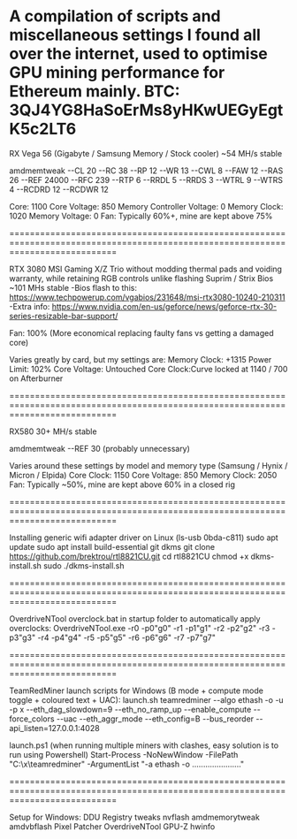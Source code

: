 A compilation of scripts and miscellaneous settings I found all over the internet, used to optimise GPU mining performance for Ethereum mainly.
BTC: 3QJ4YG8HaSoErMs8yHKwUEGyEgtK5c2LT6
=================================================================================================================================

RX Vega 56 (Gigabyte / Samsung Memory / Stock cooler) ~54 MH/s stable

amdmemtweak --CL 20 --RC 38 --RP 12 --WR 13 --CWL 8 --FAW 12 --RAS 26 --REF 24000 --RFC 239 --RTP 6 --RRDL 5 --RRDS 3 --WTRL 9 --WTRS 4 --RCDRD 12 --RCDWR 12

Core: 1100
Core Voltage: 850
Memory Controller Voltage: 0
Memory Clock: 1020
Memory Voltage: 0
Fan: Typically 60%+, mine are kept above 75%

=================================================================================================================================

RTX 3080 MSI Gaming X/Z Trio without modding thermal pads and voiding warranty, while retaining RGB controls unlike flashing Suprim / Strix Bios ~101 MHs stable
-Bios flash to this: https://www.techpowerup.com/vgabios/231648/msi-rtx3080-10240-210311
-Extra info: https://www.nvidia.com/en-us/geforce/news/geforce-rtx-30-series-resizable-bar-support/

Fan: 100% (More economical replacing faulty fans vs getting a damaged core)

Varies greatly by card, but my settings are:
Memory Clock: +1315
Power Limit: 102%
Core Voltage: Untouched
Core Clock:Curve locked at 1140 / 700 on Afterburner

=================================================================================================================================

RX580 30+ MH/s stable

amdmemtweak --REF 30 (probably unnecessary)

Varies around these settings by model and memory type (Samsung / Hynix / Micron / Elpida)
Core Clock: 1150
Core Voltage: 850
Memory Clock: 2050
Fan: Typically ~50%, mine are kept above 60% in a closed rig

=================================================================================================================================


Installing generic wifi adapter driver on Linux (ls-usb 0bda-c811)
sudo apt update
sudo apt install build-essential git dkms
git clone https://github.com/brektrou/rtl8821CU.git
cd rtl8821CU
chmod +x dkms-install.sh
sudo ./dkms-install.sh

=================================================================================================================================

OverdriveNTool overclock.bat in startup folder to automatically apply overclocks:
OverdriveNTool.exe -r0 -p0"g0" -r1 -p1"g1" -r2 -p2"g2" -r3 -p3"g3" -r4 -p4"g4" -r5 -p5"g5" -r6 -p6"g6" -r7 -p7"g7"

=================================================================================================================================

TeamRedMiner launch scripts for Windows (B mode + compute mode toggle + coloured text + UAC):
launch.sh
teamredminer --algo ethash -o <pool address> -u <user> -p x --eth_dag_slowdown=9 --eth_no_ramp_up --enable_compute --force_colors --uac --eth_aggr_mode --eth_config=B --bus_reorder --api_listen=127.0.0.1:4028

launch.ps1 (when running multiple miners with clashes, easy solution is to run using Powershell)
Start-Process -NoNewWindow -FilePath "C:\x\teamredminer" -ArgumentList "-a ethash -o ......................"

=================================================================================================================================

Setup for Windows:
DDU
Registry tweaks
nvflash
amdmemorytweak
amdvbflash
Pixel Patcher
OverdriveNTool
GPU-Z
hwinfo

